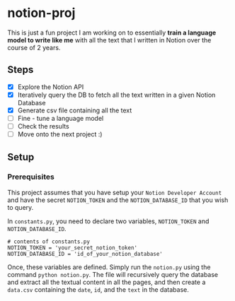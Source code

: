 # notion-proj

This is just a fun project I am working on to essentially **train a language model to write like me** with all the text that I written in Notion over the course of 2 years.

## Steps
* [x] Explore the Notion API
* [x] Iteratively query the DB to fetch all the text written in a given Notion Database
* [x] Generate csv file containing all the text
* [ ] Fine - tune a language model
* [ ] Check the results
* [ ] Move onto the next project :)

## Setup
### Prerequisites
This project assumes that you have setup your `Notion Developer Account` and have the secret `NOTION_TOKEN` and the `NOTION_DATABASE_ID` that you wish to query.

In `constants.py`, you need to declare two variables, `NOTION_TOKEN` and `NOTION_DATABASE_ID`.
```
# contents of constants.py
NOTION_TOKEN = 'your_secret_notion_token'
NOTION_DATABASE_ID = 'id_of_your_notion_database'
```

Once, these variables are defined. Simply run the `notion.py` using the command `python notion.py`. The file will recursively query the database and extract all the textual content in all the pages, and then create a `data.csv` containing the `date`, `id`, and the `text` in the database.